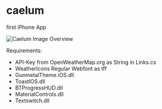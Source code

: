 # caelum
first iPhone App

![Caelum Image Overview](https://s17.postimg.org/fdj64eoov/Bildschirmfoto_2017-05-16_um_01.47.03.png)

Requirements:

- API-Key from OpenWeatherMap.org as String in Links.cs
- WeatherIcons Regular Webfont as tff
- GunmetalTheme.iOS.dll
- ToastIOS.dll
- BTProgressHUD.dll
- MaterialControls.dll
- Textswitch.dll
